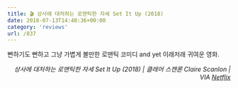 ```yaml
---
title: 🎬 상사에 대처하는 로맨틱한 자세 Set It Up (2018)
date: 2018-07-13T14:48:36+00:00
category: 'reviews'
url: /837
---
```


뻔하기도 뻔하고 그냥 가볍게 볼만한 로맨틱 코미디 and yet 이래저래 귀여운 영화.

<p style="text-align:right">
  <em>상사에 대처하는 로맨틱한 자세 Set It Up (2018) | 클레어 스캔론 Claire Scanlon</em><em>&nbsp;| VIA <a href="http://netflix.com" target="_blank" rel="noreferrer noopener">Netflix</a></em>
</p>